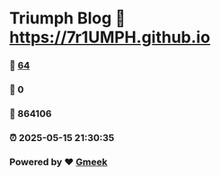 # Triumph Blog :link: https://7r1UMPH.github.io 
### :page_facing_up: [64](https://7r1UMPH.github.io/tag.html) 
### :speech_balloon: 0 
### :hibiscus: 864106 
### :alarm_clock: 2025-05-15 21:30:35 
### Powered by :heart: [Gmeek](https://github.com/Meekdai/Gmeek)
